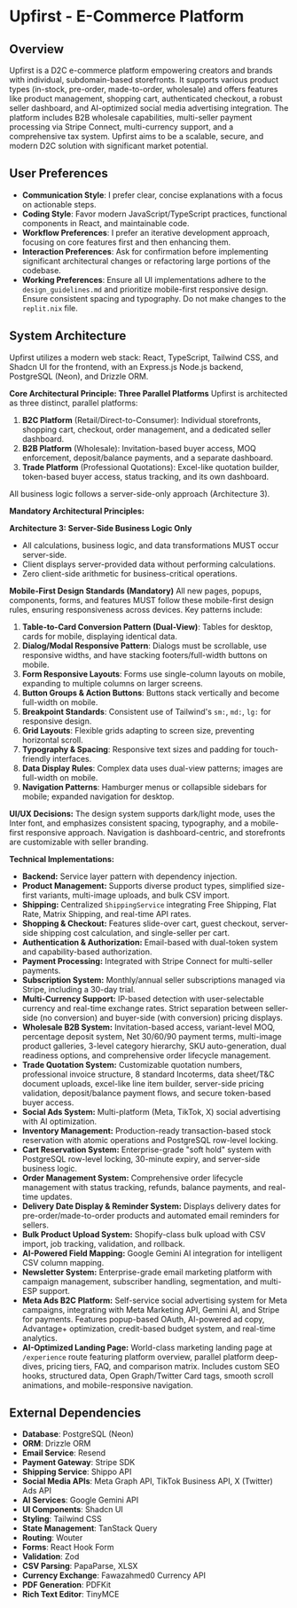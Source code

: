 # Upfirst - E-Commerce Platform

## Overview
Upfirst is a D2C e-commerce platform empowering creators and brands with individual, subdomain-based storefronts. It supports various product types (in-stock, pre-order, made-to-order, wholesale) and offers features like product management, shopping cart, authenticated checkout, a robust seller dashboard, and AI-optimized social media advertising integration. The platform includes B2B wholesale capabilities, multi-seller payment processing via Stripe Connect, multi-currency support, and a comprehensive tax system. Upfirst aims to be a scalable, secure, and modern D2C solution with significant market potential.

## User Preferences
- **Communication Style**: I prefer clear, concise explanations with a focus on actionable steps.
- **Coding Style**: Favor modern JavaScript/TypeScript practices, functional components in React, and maintainable code.
- **Workflow Preferences**: I prefer an iterative development approach, focusing on core features first and then enhancing them.
- **Interaction Preferences**: Ask for confirmation before implementing significant architectural changes or refactoring large portions of the codebase.
- **Working Preferences**: Ensure all UI implementations adhere to the `design_guidelines.md` and prioritize mobile-first responsive design. Ensure consistent spacing and typography. Do not make changes to the `replit.nix` file.

## System Architecture
Upfirst utilizes a modern web stack: React, TypeScript, Tailwind CSS, and Shadcn UI for the frontend, with an Express.js Node.js backend, PostgreSQL (Neon), and Drizzle ORM.

**Core Architectural Principle: Three Parallel Platforms**
Upfirst is architected as three distinct, parallel platforms:
1.  **B2C Platform** (Retail/Direct-to-Consumer): Individual storefronts, shopping cart, checkout, order management, and a dedicated seller dashboard.
2.  **B2B Platform** (Wholesale): Invitation-based buyer access, MOQ enforcement, deposit/balance payments, and a separate dashboard.
3.  **Trade Platform** (Professional Quotations): Excel-like quotation builder, token-based buyer access, status tracking, and its own dashboard.

All business logic follows a server-side-only approach (Architecture 3).

**Mandatory Architectural Principles:**

**Architecture 3: Server-Side Business Logic Only**
- All calculations, business logic, and data transformations MUST occur server-side.
- Client displays server-provided data without performing calculations.
- Zero client-side arithmetic for business-critical operations.

**Mobile-First Design Standards (Mandatory)**
All new pages, popups, components, forms, and features MUST follow these mobile-first design rules, ensuring responsiveness across devices. Key patterns include:
1.  **Table-to-Card Conversion Pattern (Dual-View)**: Tables for desktop, cards for mobile, displaying identical data.
2.  **Dialog/Modal Responsive Pattern**: Dialogs must be scrollable, use responsive widths, and have stacking footers/full-width buttons on mobile.
3.  **Form Responsive Layouts**: Forms use single-column layouts on mobile, expanding to multiple columns on larger screens.
4.  **Button Groups & Action Buttons**: Buttons stack vertically and become full-width on mobile.
5.  **Breakpoint Standards**: Consistent use of Tailwind's `sm:`, `md:`, `lg:` for responsive design.
6.  **Grid Layouts**: Flexible grids adapting to screen size, preventing horizontal scroll.
7.  **Typography & Spacing**: Responsive text sizes and padding for touch-friendly interfaces.
8.  **Data Display Rules**: Complex data uses dual-view patterns; images are full-width on mobile.
9.  **Navigation Patterns**: Hamburger menus or collapsible sidebars for mobile; expanded navigation for desktop.

**UI/UX Decisions:**
The design system supports dark/light mode, uses the Inter font, and emphasizes consistent spacing, typography, and a mobile-first responsive approach. Navigation is dashboard-centric, and storefronts are customizable with seller branding.

**Technical Implementations:**
-   **Backend:** Service layer pattern with dependency injection.
-   **Product Management:** Supports diverse product types, simplified size-first variants, multi-image uploads, and bulk CSV import.
-   **Shipping:** Centralized `ShippingService` integrating Free Shipping, Flat Rate, Matrix Shipping, and real-time API rates.
-   **Shopping & Checkout:** Features slide-over cart, guest checkout, server-side shipping cost calculation, and single-seller per cart.
-   **Authentication & Authorization:** Email-based with dual-token system and capability-based authorization.
-   **Payment Processing:** Integrated with Stripe Connect for multi-seller payments.
-   **Subscription System:** Monthly/annual seller subscriptions managed via Stripe, including a 30-day trial.
-   **Multi-Currency Support:** IP-based detection with user-selectable currency and real-time exchange rates. Strict separation between seller-side (no conversion) and buyer-side (with conversion) pricing displays.
-   **Wholesale B2B System:** Invitation-based access, variant-level MOQ, percentage deposit system, Net 30/60/90 payment terms, multi-image product galleries, 3-level category hierarchy, SKU auto-generation, dual readiness options, and comprehensive order lifecycle management.
-   **Trade Quotation System:** Customizable quotation numbers, professional invoice structure, 8 standard Incoterms, data sheet/T&C document uploads, excel-like line item builder, server-side pricing validation, deposit/balance payment flows, and secure token-based buyer access.
-   **Social Ads System:** Multi-platform (Meta, TikTok, X) social advertising with AI optimization.
-   **Inventory Management:** Production-ready transaction-based stock reservation with atomic operations and PostgreSQL row-level locking.
-   **Cart Reservation System:** Enterprise-grade "soft hold" system with PostgreSQL row-level locking, 30-minute expiry, and server-side business logic.
-   **Order Management System:** Comprehensive order lifecycle management with status tracking, refunds, balance payments, and real-time updates.
-   **Delivery Date Display & Reminder System:** Displays delivery dates for pre-order/made-to-order products and automated email reminders for sellers.
-   **Bulk Product Upload System:** Shopify-class bulk upload with CSV import, job tracking, validation, and rollback.
-   **AI-Powered Field Mapping:** Google Gemini AI integration for intelligent CSV column mapping.
-   **Newsletter System:** Enterprise-grade email marketing platform with campaign management, subscriber handling, segmentation, and multi-ESP support.
-   **Meta Ads B2C Platform:** Self-service social advertising system for Meta campaigns, integrating with Meta Marketing API, Gemini AI, and Stripe for payments. Features popup-based OAuth, AI-powered ad copy, Advantage+ optimization, credit-based budget system, and real-time analytics.
-   **AI-Optimized Landing Page:** World-class marketing landing page at `/experience` route featuring platform overview, parallel platform deep-dives, pricing tiers, FAQ, and comparison matrix. Includes custom SEO hooks, structured data, Open Graph/Twitter Card tags, smooth scroll animations, and mobile-responsive navigation.

## External Dependencies
-   **Database**: PostgreSQL (Neon)
-   **ORM**: Drizzle ORM
-   **Email Service**: Resend
-   **Payment Gateway**: Stripe SDK
-   **Shipping Service**: Shippo API
-   **Social Media APIs**: Meta Graph API, TikTok Business API, X (Twitter) Ads API
-   **AI Services**: Google Gemini API
-   **UI Components**: Shadcn UI
-   **Styling**: Tailwind CSS
-   **State Management**: TanStack Query
-   **Routing**: Wouter
-   **Forms**: React Hook Form
-   **Validation**: Zod
-   **CSV Parsing**: PapaParse, XLSX
-   **Currency Exchange**: Fawazahmed0 Currency API
-   **PDF Generation**: PDFKit
-   **Rich Text Editor**: TinyMCE
